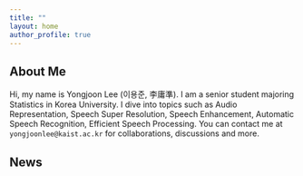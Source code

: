 ```yaml
---
title: ""
layout: home
author_profile: true
---
```


## About Me

Hi, my name is Yongjoon Lee (이용준, 李庸準). I am a senior student majoring Statistics in Korea University. I dive into topics such as Audio Representation, Speech Super Resolution, Speech Enhancement, Automatic Speech Recognition, Efficient Speech Processing. You can contact me at `yongjoonlee@kaist.ac.kr` for collaborations, discussions and more.


## News

